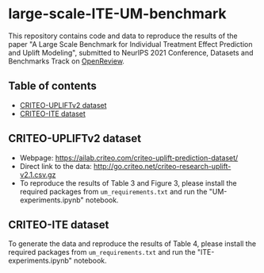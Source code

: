 # large-scale-ITE-UM-benchmark

This repository contains code and data to reproduce the results of the paper "A Large Scale Benchmark for Individual Treatment Effect Prediction and Uplift Modeling", submitted to NeurIPS 2021 Conference, Datasets and Benchmarks Track on [OpenReview](https://openreview.net/forum?id=osfJ3Ac9j9J).

## Table of contents

* [CRITEO-UPLIFTv2 dataset](#CRITEO-UPLIFTv2-dataset)
* [CRITEO-ITE dataset](#CRITEO-ITE-dataset)

## CRITEO-UPLIFTv2 dataset
* Webpage: https://ailab.criteo.com/criteo-uplift-prediction-dataset/
* Direct link to the data: http://go.criteo.net/criteo-research-uplift-v2.1.csv.gz
* To reproduce the results of Table 3 and Figure 3, please install the required packages from `um_requirements.txt` and run the "UM-experiments.ipynb" notebook.

## CRITEO-ITE dataset
To generate the data and reproduce the results of Table 4, please install the required packages from `um_requirements.txt` and run the "ITE-experiments.ipynb" notebook.
